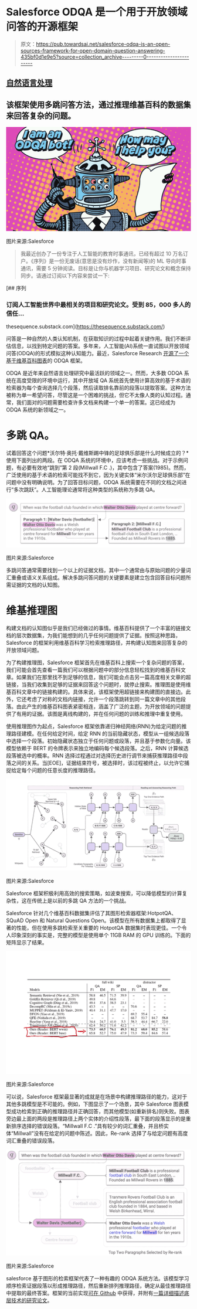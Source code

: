 # Salesforce ODQA 是一个用于开放领域问答的开源框架

> 原文：<https://pub.towardsai.net/salesforce-odqa-is-an-open-sources-framework-for-open-domain-question-answering-435bf0d1e9e5?source=collection_archive---------0----------------------->

## [自然语言处理](https://towardsai.net/p/category/nlp)

## 该框架使用多跳问答方法，通过推理维基百科的数据集来回答复杂的问题。

![](img/d9627ebf1774e9ac82db8752f3d55cb2.png)

图片来源:Salesforce

> 我最近创办了一份专注于人工智能的教育时事通讯，已经有超过 10 万名订户。《序列》是一份无废话(意思是没有炒作，没有新闻等)的 ML 导向时事通讯，需要 5 分钟阅读。目标是让你与机器学习项目、研究论文和概念保持同步。请通过订阅以下内容来尝试一下:

[](https://thesequence.substack.com/) [## 序列

### 订阅人工智能世界中最相关的项目和研究论文。受到 85，000 多人的信任…

thesequence.substack.com](https://thesequence.substack.com/) 

问答是一种自然的人类认知机制，在获取知识的过程中起着关键作用。我们不断评估信息，以找到特定问题的答案。多年来，人工智能(AI)系统一直试图以开放领域问答(ODQA)的形式模拟这种认知能力。最近，Salesforce Research [开源了一个基于维基百科图表](https://github.com/AkariAsai/learning_to_retrieve_reasoning_paths)的 ODQA 框架。

ODQA 是近年来自然语言处理研究中最活跃的领域之一。然而，大多数 ODQA 系统在高度受限的环境中运行，其中开放域 QA 系统首先使用计算高效的基于术语的检索器为每个查询选择几个段落，然后读取排名靠前的段落以提取答案。这种方法被称为单一希望问答，尽管这是一个困难的挑战，但它不太像人类的认知过程。通常，我们面对的问题需要检查许多文档来构建一个单一的答案。这已经成为 ODQA 系统的新领域之一。

# 多跳 QA。

试着回答这个问题*沃尔特·奥托·戴维斯踢中锋的足球俱乐部是什么时候成立的？*使用下面列出的两段。在 ODQA 系统的环境中，应该考虑一些挑战。对于示例问题，有必要有效地“跳到”第 2 段(Millwall F.C .)，其中包含了答案(1985)。然而，广泛使用的基于术语的检索可能找不到它，因为关键实体“米尔沃尔足球俱乐部”在问题中没有明确说明。为了回答目标问题，ODQA 系统需要在不同的文档之间进行“多次跳跃”。人工智能理论通常将这种类型的系统称为多跳 QA。

![](img/43908f3d71c4ac853952bb79746b508f.png)

图片来源:Salesforce

多跳问答通常需要找到一个以上的证据文档，其中一个通常由与原始问题的少量词汇重叠或语义关系组成。解决多跳问答问题的关键要素是建立包含回答目标问题所需证据的文档的认知图。

# 维基推理图

构建文档的认知图似乎是我们已经做过的事情。维基百科提供了一个丰富的链接文档的层次数据集，为我们能想到的几乎任何问题提供了证据。按照这种思路，Salesforce 的框架利用维基百科学习检索推理路径，并构建认知图来回答复杂的开放领域问题。

为了构建推理图，Salesforce 框架首先在维基百科上搜索一个复杂问题的答案，我们可能会首先查看一篇我们可以根据问题中的部分信息轻松找到的维基百科文章。如果我们在那里找不到足够的信息，我们可能会点击另一篇高度相关文章的超链接，当我们收集到足够的证据来回答这个问题时，就停止搜索。推理图是使用维基百科文章中的链接构建的。具体来说，该框架使用超链接来构建图的直接边。此外，它还考虑了对称的文档内链接，允许一个段落跳转到同一篇文章中的其他段落。由此产生的维基百科图表紧密相连，涵盖了广泛的主题，为开放领域的问题提供了有用的证据。该图是离线构建的，并在任何问题的训练和推理中重复使用。

使用推理图作为起点，Salesforce 框架依靠递归神经网络(RNN)为给定问题的推理路径建模。在任何给定时间，给定 RNN 的当前隐藏状态，模型从一组候选段落中选择一个段落。初始隐藏状态独立于任何问题或段落，并且基于参数化向量。该模型依赖于 BERT 的令牌表示来独立地编码每个候选段落。之后，RNN 计算候选段落被选中的概率。RNN 选择过程通过对选择历史进行调节来捕获推理路径中段落之间的关系。当[EOE]，证据结束符号，被选择时，该过程被终止，以允许它捕捉给定每个问题的任意长度的推理路径。

![](img/589e3c6270f599da89e7c5b4a2d1c53a.png)

图片来源:Salesforce

Salesforce 框架积极利用高效的搜索策略，如波束搜索，可以降低模型的计算复杂性，这在传统上是以前的多跳 QA 方法的一个挑战。

Salesforce 针对几个维基百科数据集评估了其图形检索器框架:HotpotQA、SQuAD Open 和 Natural Questions Open。该模型在所有数据集上都取得了显著的性能，但在使用多跳检索至关重要的 HotpotQA 数据集时表现更佳。一个令人印象深刻的事实是，完整的模型是使用单个 11GB RAM 的 GPU 训练的。下面的矩阵显示了结果。

![](img/fd07db967790431cf816b8ad47cdf557.png)

图片来源:Salesforce

可以说，Salesforce 框架最显著的成就是在场景中构建推理路径的能力，这对于其他多跳模型是不可能的。例如，下图显示了一个场景，其中 Salesforce 图表模型成功检索到正确的推理路径并正确回答，而其他模型(如重新排名)则失败。图表旁边最上面的两段是推理路径上两个实体的介绍性段落，最下面的段落显示的是重新排序选择的错误段落。“Millwall F.C .”具有较少的词汇重叠，并且桥实体“Millwall”没有在给定的问题中陈述。因此，Re-rank 选择了与给定问题有高度词汇重叠的错误段落。

![](img/ab474e18af2d41ab8dc84de275155700.png)

图片来源:Salesforce

salesforce 基于图形的检索框架代表了一种有趣的 ODQA 系统方法。该模型学习顺序检索证据段落以形成推理路径，然后重新排列推理路径，确定从最佳推理路径中提取的最终答案。框架的当前实现[可在 Github](https://github.com/AkariAsai/learning_to_retrieve_reasoning_paths) 中获得，并附有[一篇详细描述底层技术的研究论文](https://arxiv.org/abs/1911.10470)。